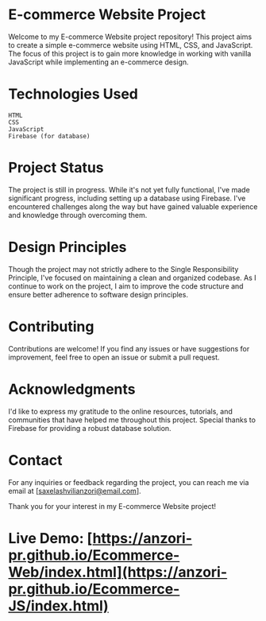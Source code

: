 # E-commerce Website Project

Welcome to my E-commerce Website project repository! This project aims to create a simple e-commerce website using HTML, CSS, and JavaScript. The focus of this project is to gain more knowledge in working with vanilla JavaScript while implementing an e-commerce design.


# Technologies Used

    HTML
    CSS
    JavaScript
    Firebase (for database)

# Project Status

The project is still in progress. While it's not yet fully functional, I've made significant progress, including setting up a database using Firebase. I've encountered challenges along the way but have gained valuable experience and knowledge through overcoming them.

# Design Principles

Though the project may not strictly adhere to the Single Responsibility Principle, I've focused on maintaining a clean and organized codebase. As I continue to work on the project, I aim to improve the code structure and ensure better adherence to software design principles.

# Contributing

Contributions are welcome! If you find any issues or have suggestions for improvement, feel free to open an issue or submit a pull request.

# Acknowledgments

I'd like to express my gratitude to the online resources, tutorials, and communities that have helped me throughout this project. Special thanks to Firebase for providing a robust database solution.

# Contact

For any inquiries or feedback regarding the project, you can reach me via email at [saxelashvilianzori@email.com].

Thank you for your interest in my E-commerce Website project!

# Live Demo: [https://anzori-pr.github.io/Ecommerce-Web/index.html](https://anzori-pr.github.io/Ecommerce-JS/index.html)
